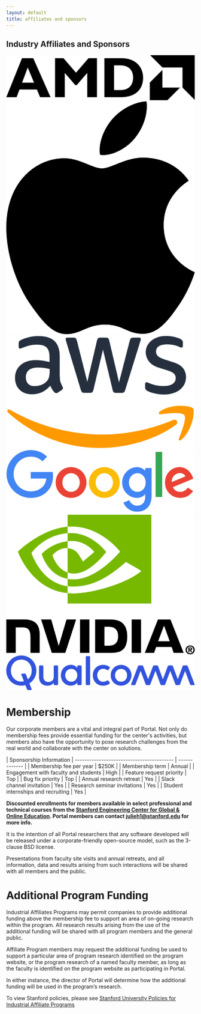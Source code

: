 ```yaml
---
layout: default
title: affiliates and sponsors
---
```


<h2>Industry Affiliates and Sponsors</h2>
<p>
<span class="founding"><img src="/img/sponsors/amd-logo.svg" /></span>
<span class="founding"><img src="/img/sponsors/apple-logo.svg" /></span>
<span class="founding"><img src="/img/sponsors/aws-logo.svg" /></span>
<span class="founding"><img src="/img/sponsors/google-logo.svg" /></span>
<span class="founding"><img src="/img/sponsors/nvidia-logo.svg" /></span>
<span class="founding"><img src="/img/sponsors/qualcomm-logo.svg" /></span>
</p>

<!--<div id="sponsors">
<div style="text-align:right;"><span class="founding" style="padding-left:30px;">Founding Sponsor</span></div>

<h2>Platinum Members</h2>
<p>
</p>

<h2>Gold Members</h2>
<p>
</p>

<h2>Silver Members</h2>
<p>
</p>

<h2>Government Sponsors</h2>
<p>
</p>

<h2>Additional Sponsors</h2>
<p>
</p>

</div>

# Affiliated Stanford Centers
[Stanford Center for Agile Hardware](https://aha.stanford.edu)  
[Stanford Center for AI Safety](https://aisafety.stanford.edu/)  
[Stanford Center for Blockchain Research](https://cbr.stanford.edu/)
-->

# Membership

Our corporate members are a vital and integral part of Portal.  Not only do
membership fees provide essential funding for the center's activities, but
members also have the opportunity to pose research challenges from the real
world and collaborate with the center on solutions.

| Sponsorship Information                                 |
----------------------------------------- | ------------- |
| Membership fee per year                 | $250K         |
| Membership term                         | Annual        |
| Engagement with faculty and students    | High          |
| Feature request priority                | Top           |
| Bug fix priority                        | Top           |
| Annual research retreat                 | Yes           |
| Slack channel invitation                | Yes           |
| Research seminar invitations            | Yes           |
| Student internships and recruiting      | Yes           |

**Discounted enrollments for members available in select professional and technical courses from the [Stanford Engineering Center for Global & Online Education](https://enterpriseeducation.stanford.edu/our-programs/curated). Portal members can contact julieh1@stanford.edu for more info.**

It is the intention of all Portal researchers that any software developed will be released under a corporate-friendly open-source model, such as the 3-clause BSD license.

Presentations from faculty site visits and annual retreats, and all information, data and results arising from such interactions will be shared with all members and the public.

# Additional Program Funding

Industrial Affiliates Programs may permit companies to provide additional
funding above the membership fee to support an area of on-going research within
the program. All research results arising from the use of the additional
funding will be shared with all program members and the general public.

Affiliate Program members may request the additional funding be used to support
a particular area of program research identified on the program website, or the
program research of a named faculty member, as long as the faculty is
identified on the program website as participating in Portal.

In either instance, the director of Portal will determine how the additional
funding will be used in the program’s research.


To view Stanford policies, please see [Stanford University Policies for Industrial Affiliate Programs](https://doresearch.stanford.edu/policies/research-policy-handbook/definitions-and-types-agreements/establishment-industrial-affiliates-and-related-membership-supported-programs)
